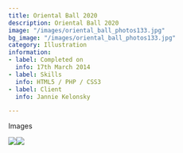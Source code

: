 ```yaml
---
title: Oriental Ball 2020
description: Oriental Ball 2020
image: "/images/oriental_ball_photos133.jpg"
bg_image: "/images/oriental_ball_photos133.jpg"
category: Illustration
information:
- label: Completed on
  info: 17th March 2014
- label: Skills
  info: HTML5 / PHP / CSS3
- label: Client
  info: Jannie Kelonsky

---
```

Images

![](images/oriental_ball_photos1.jpg)![](images/oriental_ball_photos2.jpg)